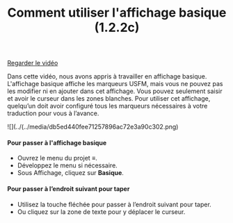 ﻿---
title: Comment utiliser l'affichage basique (1.2.2c)
---
[Regarder le vidéo](https://vimeo.com/446740535)

Dans cette vidéo, nous avons appris à travailler en affichage basique. L'affichage basique affiche les marqueurs USFM, mais vous ne pouvez pas les modifier ni en ajouter dans cet affichage. Vous pouvez seulement saisir et avoir le curseur dans les zones blanches. Pour utiliser cet affichage, quelqu’un doit avoir configuré tous les marqueurs nécessaires à votre traduction pour vous à l’avance.

![](../(../media/db5ed440fee71257896ac72e3a90c302.png)

#### Pour passer à l'affichage basique

-   Ouvrez le menu du projet **≡**.
-   Développez le menu si nécessaire.
-   Sous Affichage, cliquez sur **Basique**.

#### Pour passer à l’endroit suivant pour taper

-   Utilisez la touche fléchée pour passer à l’endroit suivant pour taper.
-   Ou cliquez sur la zone de texte pour y déplacer le curseur.

